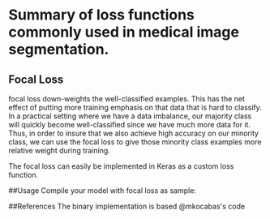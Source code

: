 # Summary of loss functions commonly used in medical image segmentation.
## Focal Loss
focal loss down-weights the well-classified examples. This has the net effect of putting more training emphasis on that data that is hard to classify. In a practical setting where we have a data imbalance, our majority class will quickly become well-classified since we have much more data for it. Thus, in order to insure that we also achieve high accuracy on our minority class, we can use the focal loss to give those minority class examples more relative weight during training. 

The focal loss can easily be implemented in Keras as a custom loss function.

##Usage
Compile your model with focal loss as sample:

##References
The binary implementation is based @mkocabas's code
